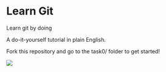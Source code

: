 # Learn Git

Learn git by doing

A do-it-yourself tutorial in plain English.


Fork this repository and go to the task0/ folder to get started!

<img src="https://user-images.githubusercontent.com/32199592/99155831-9557fa00-26e1-11eb-8620-41a9134a259b.gif"/>